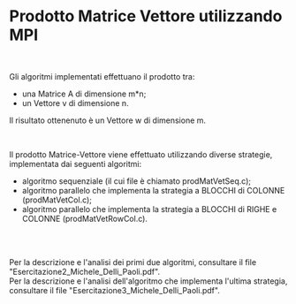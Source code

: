 # Prodotto Matrice Vettore utilizzando MPI

<br>

Gli algoritmi implementati effettuano il prodotto tra:
* una Matrice A di dimensione m*n; 
* un Vettore v di dimensione n.

Il risultato ottenenuto è un Vettore w di dimensione m.

<br>

Il prodotto Matrice-Vettore viene effettuato utilizzando diverse strategie, implementata dai seguenti algoritmi:
* algoritmo sequenziale (il cui file è chiamato prodMatVetSeq.c);
* algoritmo parallelo che implementa la strategia a BLOCCHI di COLONNE (prodMatVetCol.c);
* algoritmo parallelo che implementa la strategia a BLOCCHI di RIGHE e COLONNE (prodMatVetRowCol.c).

<br><br>

Per la descrizione e l'analisi dei primi due algoritmi, consultare il file "Esercitazione2_Michele_Delli_Paoli.pdf".<br>
Per la descrizione e l'analisi dell'algoritmo che implementa l'ultima strategia, consultare il file "Esercitazione3_Michele_Delli_Paoli.pdf".
